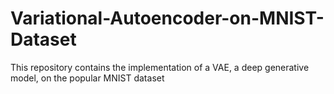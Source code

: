 # Variational-Autoencoder-on-MNIST-Dataset
This repository contains the implementation of a VAE, a deep generative model, on the popular MNIST dataset
